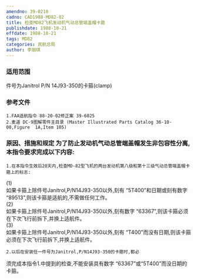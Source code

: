 ```yaml
---
amendno: 39-0210  
cadno: CAD1988-MD82-02  
title: 检查MD82飞机发动机气动总管端盖帽卡箍  
publishdate: 1988-10-21  
effdate: 1988-10-21  
tags: MD82  
categories: 民航总局  
author: 李丽琪  
---
```

  
### 适用范围  
件号为Janitrol P/N 14J93-350的卡箍(clamp)  
  
<!--more-->  
### 参考文件  
    1.FAA适航指令 88-20-02修正案 39-6025  
    2.麦道 DC-9图解零件主目录 (Master Illustrated Parts Catalog 36-10-00,Figure  1A,Item 105)  
  
### 原因、措施和规定     为了防止发动机气动总管端盖帽发生非包容性分离,本指令要求完成以下内容:  
    1.在本指令生效后20天内,检查MD-82型飞机的两台发动机第八级和第十三级气动总管端盖帽卡箍上的标志:  
(1)  
如果卡箍上除件号Janitrol,P/N14J93-350以外,刻有 “5T400”和日期或刻有数字 “89513”,则该卡箍是适航的,不需做任何工作。  
(2)  
如果卡箍上除件号Janitrol,P/N14J93-350以外,刻有数字 “63367”,则该卡箍必须在下次飞行前拆下,并换上适航件。  
(3)  
如果卡箍上除件号Janitrol,P/N14J93-350以外,刻有 “T400”而没有日期,则该卡箍必须在下次飞行前拆下,并换上适航件。  
  
    2.以后在安装任一件号为Janitrol,P/N14J93-350的卡箍时,都必  
  
须完成本指令1.中提到的检查,不能安装具有数字 “63367”或“5T400”而没日期的卡箍。  
